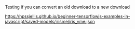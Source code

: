 Testing if you can convert an old download to a new download

https://hpssjellis.github.io/beginner-tensorflowjs-examples-in-javascript/saved-models/irisme/iris_vme.json
